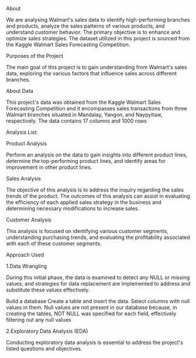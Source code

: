 About

We are analysing Walmart's sales data to identify high-performing branches and products, analyze the sales patterns of various products, and understand customer behavior. The primary objective is to enhance and optimize sales strategies. The dataset utilized in this project is sourced from the Kaggle Walmart Sales Forecasting Competition.

Purposes of the Project

The main goal of this project is to gain understanding from Walmart's sales data, exploring the various factors that influence sales across different branches.

About Data

This project's data was obtained from the Kaggle Walmart Sales Forecasting Competition and it encompasses sales transactions from three Walmart branches situated in Mandalay, Yangon, and Naypyitaw, respectively. The data contains 17 columns and 1000 rows

Analysis List:

Product Analysis

Perform an analysis on the data to gain insights into different product lines, determine the top-performing product lines, and identify areas for improvement in other product lines.

Sales Analysis

The objective of this analysis is to address the inquiry regarding the sales trends of the product. The outcomes of this analysis can assist in evaluating the efficiency of each applied sales strategy in the business and determining necessary modifications to increase sales.

Customer Analysis

This analysis is focused on identifying various customer segments, understanding purchasing trends, and evaluating the profitability associated with each of these customer segments.

Approach Used

1.Data Wrangling

During this initial phase, the data is examined to detect any NULL or missing values, and strategies for data replacement are implemented to address and substitute these values effectively.

Build a database Create a table and insert the data. Select columns with null values in them. Null values are not present in our database because, in creating the tables, NOT NULL was specified for each field, effectively filtering out any null values

2.Exploratory Data Analysis (EDA)

Conducting exploratory data analysis is essential to address the project's listed questions and objectives.
